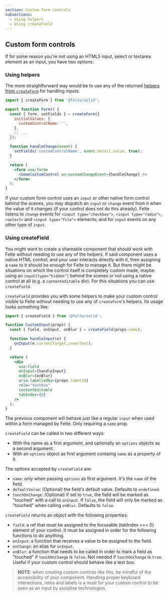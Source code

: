 ```yaml
---
section: Custom form controls
subsections:
  - Using helpers
  - Using createField
---
```


## Custom form controls

If for some reason you're not using an HTML5 input, select or textarea element as an input, you have two options:

### Using helpers

The more straightforward way would be to use any of the returned [helpers from `createForm`](/docs/solid/helper-functions) for handling inputs.

```jsx
import { createForm } from '@felte/solid';

export function Form() {
  const { form, setFields } = createForm({
    initialValues: {
      customControlName: '',
    },
    // ...
  });

  function handleChange(event) {
    setFields('customControlName', event.detail.value, true);
  }

  return (
    <form use:form>
      <SomeCustomControl on:customChangeEvent={handleChange} />
    </form>
  );
}
```

If your custom form control uses an `input` or other native form control behind the scenes, you may dispatch an `input` or `change` event from it when the value of it changes (if your control does not do this already). Felte listens to `change` events for `<input type="checkbox">`, `<input type="radio">`, `<select>` and `<input type="file">` elements; and for `input` events on any other type of `input`.

### Using createField

You might want to create a shareable component that should work with Felte without needing to use any of the helpers. If said component uses a native HTML control, and your user interacts directly with it, then assigning a `name` to it should be enough for Felte to manage it. But there might be situations on which the control itself is completely custom made, maybe using an `input[type="hidden"]` behind the scenes or not using a native control at all (e.g. a `contenteditable` div). For this situations you can use `createField`.

`createField` provides you with some helpers to make your custom control visible to Felte without needing to use any of `createForm`'s helpers. Its usage looks something like:

```jsx
import { createField } from '@felte/solid';

function CustomInput(props) {
  const { field, onInput, onBlur } = createField(props.name);

  function handleInput(e) {
    onInput(e.currentTarget.innerText);
  }

  return (
    <div
      use:field
      onInput={handleInput}
      onBlur={onBlur}
      aria-labelledby={props.labelId}
      role="textbox"
      contentEditable
      tabIndex={0}
    />
  );
}
```

The previous component will behave just like a regular `input` when used within a form managed by Felte. Only requiring a `name` prop.

`createField` can be called in two different ways:

- With the name as a first argument, and optionally an `options` objects as a second argument.
- With an `options` object as first argument containig `name` as a property of it.

The options accepted by `createField` are:

- `name`: only when passing `options` as first argument. It's the `name` of the field.
- `defaultValue`: (Optional) the field's default value. Defaults to `undefined`.
- `touchOnChange`: (Optional) if set to `true`, the field will be marked as "touched" with a call to `onInput`. If `false`, the field will only be marked as "touched" when calling `onBlur`. Defaults to `false`.

`createField` returns an object with the following properties:

- `field`: a ref that _must_ be assigned to the focusable (tabIndex === 0) element of your control. It must be assigned in order for the following functions to do anything.
- `onInput`: a function that receives a value to be assigned to the field.
- `onChange`: an alias for `onInput`.
- `onBlur`: a function that needs to be called in order to mark a field as "touched" if `touchOnChange` is `false`. Not needed if `touchOnChange` is `true`. Useful if your custom control should behave like a text box.

> **NOTE**: when creating custom controls like this, be mindful of the accessibility of your component. Handling proper keyboard interactions, roles and labels is a must for your custom control to be seen as an input by assistive technologies.
